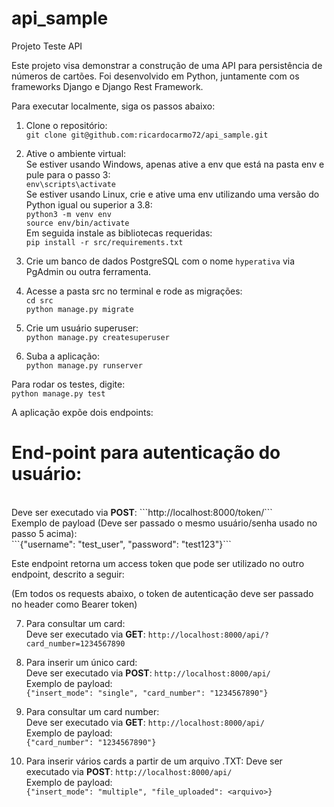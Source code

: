 # api_sample
Projeto Teste API

Este projeto visa demonstrar a construção de uma API para persistência de números de cartões.
Foi desenvolvido em Python, juntamente com os frameworks Django e Django Rest Framework.

Para executar localmente, siga os passos abaixo:

1. Clone o repositório:<br>
```git clone git@github.com:ricardocarmo72/api_sample.git```

2. Ative o ambiente virtual:<br>
Se estiver usando Windows, apenas ative a env que está na pasta env e pule para o passo 3:<br>
```env\scripts\activate```<br>
Se estiver usando Linux, crie e ative uma env utilizando uma versão do Python igual ou superior a 3.8:<br>
```python3 -m venv env```<br>
```source env/bin/activate```<br>
Em seguida instale as bibliotecas requeridas:<br>
```pip install -r src/requirements.txt```<br>

3. Crie um banco de dados PostgreSQL com o nome ```hyperativa``` via PgAdmin ou outra ferramenta.

4. Acesse a pasta src no terminal e rode as migrações:<br>
```cd src```<br>
```python manage.py migrate```<br>

5. Crie um usuário superuser:<br>
```python manage.py createsuperuser```

6. Suba a aplicação:<br>
```python manage.py runserver```

Para rodar os testes, digite:<br>
```python manage.py test```

A aplicação expõe dois endpoints:

<h1>End-point para autenticação do usuário:</h1><br>
Deve ser executado via <b>POST</b>: ```http://localhost:8000/token/```<br>
Exemplo de payload (Deve ser passado o mesmo usuário/senha usado no passo 5 acima):<br>
```{"username": "test_user", "password": "test123"}```
<br>

Este endpoint retorna um access token que pode ser utilizado no outro endpoint, descrito a seguir:<br>

(Em todos os requests abaixo, o token de autenticação deve ser passado no header como Bearer token)

7. Para consultar um card:<br>
Deve ser executado via <b>GET</b>: ```http://localhost:8000/api/?card_number=1234567890```<br>

8. Para inserir um único card:<br>
Deve ser executado via <b>POST</b>: ```http://localhost:8000/api/```<br>
Exemplo de payload:<br>
```{"insert_mode": "single", "card_number": "1234567890"}```

9. Para consultar um card number:<br>
Deve ser executado via <b>GET</b>: ```http://localhost:8000/api/```<br>
Exemplo de payload:<br>
```{"card_number": "1234567890"}```<br>

10. Para inserir vários cards a partir de um arquivo .TXT:
Deve ser executado via <b>POST</b>: ```http://localhost:8000/api/```<br>
Exemplo de payload:<br>
```{"insert_mode": "multiple", "file_uploaded": <arquivo>}```
